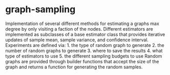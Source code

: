 graph-sampling
==============

Implementation of several different methods for estimating a graphs max degree
by only visiting a faction of the nodes. Different estimators are implemented
as subclasses of a base estimator class that provides iterative updates of
sample mean, sample variance, and confidence interval. Experiments are defined
via:
    1. the type of random graph to generate
    2. the number of random graphs to generate
    3. where to save the results
    4. what type of estimators to use
    5. the different sampling budgets to use
Random graphs are provided through builder functions that accept the size of
the graph and returns a function for generating the random samples.

